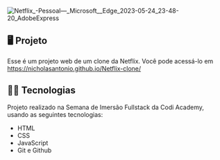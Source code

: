![Netflix_-_Pessoal_—_Microsoft__Edge_2023-05-24_23-48-20_AdobeExpress](https://github.com/NicholasAntonio/Netflix-clone/assets/132156803/60689691-4d67-4480-bb6f-0c4aef4c8122)


## 🖥️ Projeto

Esse é um projeto web de um clone da Netflix. Você pode acessá-lo em https://nicholasantonio.github.io/Netflix-clone/

## 👨‍💻 Tecnologias
Projeto realizado na Semana de Imersão Fullstack da Codi Academy, usando as seguintes tecnologias:

- HTML
- CSS
- JavaScript
- Git e Github
